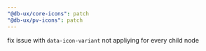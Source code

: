 ```yaml
---
"@db-ux/core-icons": patch
"@db-ux/pv-icons": patch
---
```


fix issue with `data-icon-variant` not appliying for every child node
